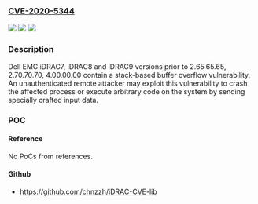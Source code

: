 ### [CVE-2020-5344](https://cve.mitre.org/cgi-bin/cvename.cgi?name=CVE-2020-5344)
![](https://img.shields.io/static/v1?label=Product&message=Integrated%20Dell%20Remote%20Access%20Controller%20(iDRAC)&color=blue)
![](https://img.shields.io/static/v1?label=Version&message=%3C%202.65.65.65%20&color=brighgreen)
![](https://img.shields.io/static/v1?label=Vulnerability&message=CWE-121%3A%20Stack-based%20Buffer%20Overflow&color=brighgreen)

### Description

Dell EMC iDRAC7, iDRAC8 and iDRAC9 versions prior to 2.65.65.65, 2.70.70.70, 4.00.00.00 contain a stack-based buffer overflow vulnerability. An unauthenticated remote attacker may exploit this vulnerability to crash the affected process or execute arbitrary code on the system by sending specially crafted input data.

### POC

#### Reference
No PoCs from references.

#### Github
- https://github.com/chnzzh/iDRAC-CVE-lib

